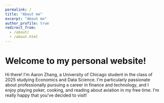 ```yaml
---
permalink: /
title: "About me"
excerpt: "About me"
author_profile: true
redirect_from: 
  - /about/
  - /about.html
---
```


Welcome to my personal website! 
=====
Hi there! I'm Aaron Zhang, a University of Chicago student in the class of 2025 studying Economics and Data Science. I'm particularly passionate about professionally pursuing a career in finance and technology, and I enjoy playing poker, cooking, and reading about aviation in my free time. I'm really happy that you've decided to visit!





